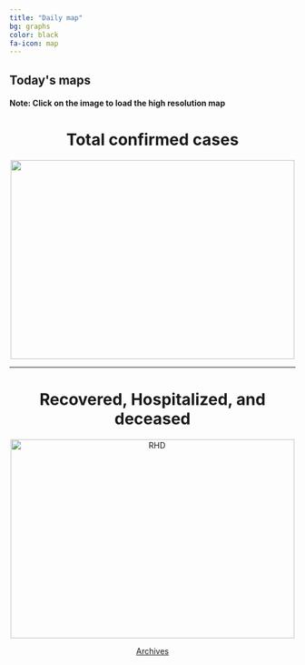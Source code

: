 ```yaml
---
title: "Daily map"
bg: graphs
color: black
fa-icon: map
---
```


## Today's maps
#### **Note:** Click on the image to load the high resolution map

<h1 style="text-align: center">Total confirmed cases</h1>
<p style="text-align: center"><a href="https://twitter.com/amasaesle/status/1255640501983645696/photo/1" target="_blank"><img width="500" height="350" src="https://i.postimg.cc/tTm9CyHk/image.png"/></a></p>
 
 ---------------------------------------------------------
 
<h1 style="text-align: center">Recovered, Hospitalized, and deceased</h1>
<p style="text-align: center"><a href='https://twitter.com/amasaesle/status/1255653105380671488/photo/1' target='_blank'><img width="500" height="350" src='https://i.postimg.cc/7L3C65BV/image.png' border='0' alt='RHD'/></a></p>

<p style="text-align: center"><a class="button2" href="https://elseasama.github.io/chcovid19/archives.html">Archives</a></p>
